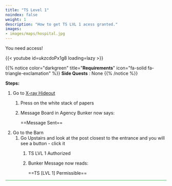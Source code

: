 ```yaml
---
title: "TS Level 1"
noindex: false
weight: 1
description: "How to get TS LVL 1 acess granted."
images:
- images/maps/hospital.jpg
---
```


You need access!

{{< youtube id=ukzcdoPx1g8 loading=lazy >}}

{{% notice color="darkgreen" title="**Requirements**" icon="fa-solid fa-triangle-exclamation"  %}}
**Side Quests** : None
{{% /notice %}}

**Steps:**

1. Go to [X-ray Hideout](../../terminology#x-ray-hideout)
	1. Press on the white stack of papers
	2. Message Board in Agency Bunker now says:
	
		==Message Sent==
2. Go to the Barn
	1. Go Upstairs and look at the post closest to the entrance and you will see a button - click it
		1. TS LVL 1 Authorized
		2. Bunker Message now reads:
		
			==TS [LVL 1] Permissible==
			
 
<hr style="background-color: #28b44c" size=8>
